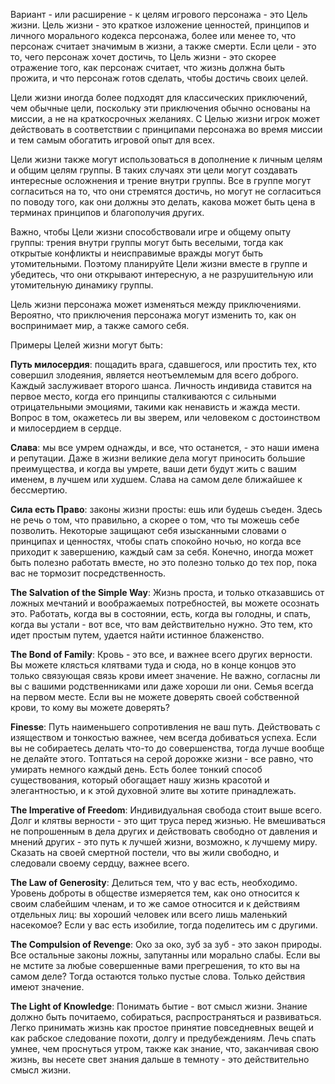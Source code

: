 Вариант - или расширение - к целям игрового персонажа - это Цель жизни. Цель жизни - это краткое изложение ценностей, принципов и личного морального кодекса персонажа, более или менее то, что персонаж считает значимым в жизни, а также смерти. Если цели - это то, чего персонаж хочет достичь, то Цель жизни - это скорее отражение того, как персонаж считает, что жизнь должна быть прожита, и что персонаж готов сделать, чтобы достичь своих целей.  

Цели жизни иногда более подходят для классических приключений, чем обычные цели, поскольку эти приключения обычно основаны на миссии, а не на краткосрочных желаниях. С Целью жизни игрок может действовать в соответствии с принципами персонажа во время миссии и тем самым обогатить игровой опыт для всех.

Цели жизни также могут использоваться в дополнение к личным целям и общим целям группы. В таких случаях эти цели могут создавать интересные осложнения и трение внутри группы. Все в группе могут согласиться на то, что они стремятся достичь, но могут не согласиться по поводу того, как они должны это делать, какова может быть цена в терминах принципов и благополучия других.

Важно, чтобы Цели жизни способствовали игре и общему опыту группы: трения внутри группы могут быть веселыми, тогда как открытые конфликты и неисправимые вражды могут быть утомительными. Поэтому планируйте Цели жизни вместе в группе и убедитесь, что они открывают интересную, а не разрушительную или утомительную динамику группы.

Цель жизни персонажа может изменяться между приключениями. Вероятно, что приключения персонажа могут изменить то, как он воспринимает мир, а также самого себя.

Примеры Целей жизни могут быть:

**Путь милосердия**: пощадить врага, сдавшегося, или простить тех, кто совершил злодеяния, является неотъемлемым для всего доброго. Каждый заслуживает второго шанса. Личность индивида ставится на первое место, когда его принципы сталкиваются с сильными отрицательными эмоциями, такими как ненависть и жажда мести. Вопрос в том, окажетесь ли вы зверем, или человеком с достоинством и милосердием в сердце.

**Слава**: мы все умрем однажды, и все, что останется, - это наши имена и репутации. Даже в жизни великие дела могут приносить большие преимущества, и когда вы умрете, ваши дети будут жить с вашим именем, в лучшем или худшем. Слава на самом деле ближайшее к бессмертию.

**Сила есть Право**: законы жизни просты: ешь или будешь съеден. Здесь не речь о том, что правильно, а скорее о том, что ты можешь себе позволить. Некоторые защищают себя изысканными словами о принципах и ценностях, чтобы спать спокойно ночью, но когда все приходит к завершению, каждый сам за себя. Конечно, иногда может быть полезно работать вместе, но это полезно только до тех пор, пока вас не тормозит посредственность.

**The Salvation of the Simple Way**: Жизнь проста, и только отказавшись от ложных мечтаний и воображаемых потребностей, вы можете осознать это. Работать, когда вы в состоянии, есть, когда вы голодны, и спать, когда вы устали - вот все, что вам действительно нужно. Это тем, кто идет простым путем, удается найти истинное блаженство.

**The Bond of Family**: Кровь - это все, и важнее всего других верности. Вы можете клясться клятвами туда и сюда, но в конце концов это только связующая связь крови имеет значение. Не важно, согласны ли вы с вашими родственниками или даже хороши ли они. Семья всегда на первом месте. Если вы не можете доверять своей собственной крови, то кому вы можете доверять?

**Finesse**: Путь наименьшего сопротивления не ваш путь. Действовать с изяществом и тонкостью важнее, чем всегда добиваться успеха. Если вы не собираетесь делать что-то до совершенства, тогда лучше вообще не делайте этого. Топтаться на серой дорожке жизни - все равно, что умирать немного каждый день. Есть более тонкий способ существования, который обогащает нашу жизнь красотой и элегантностью, и к этой духовной элите вы хотите принадлежать.

**The Imperative of Freedom**: Индивидуальная свобода стоит выше всего. Долг и клятвы верности - это щит труса перед жизнью. Не вмешиваться не попрошенным в дела других и действовать свободно от давления и мнений других - это путь к лучшей жизни, возможно, к лучшему миру. Сказать на своей смертной постели, что вы жили свободно, и следовали своему сердцу, важнее всего.

**The Law of Generosity**: Делиться тем, что у вас есть, необходимо. Уровень доброты в обществе измеряется тем, как оно относится к своим слабейшим членам, и то же самое относится и к действиям отдельных лиц: вы хороший человек или всего лишь маленький насекомое? Если у вас есть изобилие, тогда поделитесь им с другими.

**The Compulsion of Revenge**: Око за око, зуб за зуб - это закон природы. Все остальные законы ложны, запутанны или морально слабы. Если вы не мстите за любые совершенные вами прегрешения, то кто вы на самом деле? Тогда остаются только пустые слова. Только действия имеют значение.

**The Light of Knowledge**: Понимать бытие - вот смысл жизни. Знание должно быть почитаемо, собираться, распространяться и развиваться. Легко принимать жизнь как простое принятие повседневных вещей и как рабское следование похоти, долгу и предубеждениям. Лечь спать умнее, чем проснуться утром, также как знание, что, заканчивая свою жизнь, вы несете свет знания дальше в темноту - это действительно смысл жизни.



